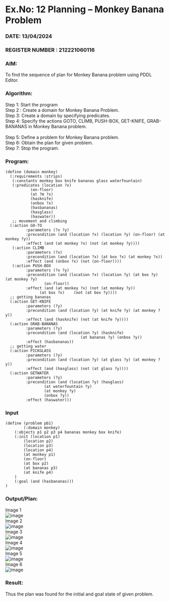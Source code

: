 # Ex.No: 12  Planning –  Monkey Banana Problem
### DATE: 13/04/2024                                                                            
### REGISTER NUMBER : 212221060116
### AIM: 
To find the sequence of plan for Monkey Banana problem using PDDL Editor.
###  Algorithm:
Step 1:  Start the program <br> 
Step 2 : Create a domain for Monkey Banana Problem. <br> 
Step 3:  Create a domain by specifying predicates. <br> 
Step 4: Specify the actions GOTO, CLIMB, PUSH-BOX, GET-KNIFE, GRAB-BANANAS in Monkey Banana problem.<br>  
Step 5:   Define a problem for Monkey Banana problem.<br> 
Step 6:  Obtain the plan for given problem.<br> 
Step 7: Stop the program.<br> 
### Program:
```
(define (domain monkey)	       
  (:requirements :strips)
   (:constants monkey box knife bananas glass waterfountain)
   (:predicates (location ?x)
	       (on-floor)
	       (at ?m ?x)
	       (hasknife)
	       (onbox ?x)
	       (hasbananas)
	       (hasglass)
	       (haswater))
   ;; movement and climbing
  (:action GO-TO
	     :parameters (?x ?y)
	     :precondition (and (location ?x) (location ?y) (on-floor) (at monkey ?y))
	     :effect (and (at monkey ?x) (not (at monkey ?y))))
   (:action CLIMB
	     :parameters (?x)
	     :precondition (and (location ?x) (at box ?x) (at monkey ?x))
	     :effect (and (onbox ?x) (not (on-floor))))
   (:action PUSH-BOX
	     :parameters (?x ?y)
	     :precondition (and (location ?x) (location ?y) (at box ?y) (at monkey ?y) 
				 (on-floor))
	     :effect (and (at monkey ?x) (not (at monkey ?y))
			   (at box ?x)    (not (at box ?y))))
  ;; getting bananas
  (:action GET-KNIFE
	     :parameters (?y)
	     :precondition (and (location ?y) (at knife ?y) (at monkey ?y))
	     :effect (and (hasknife) (not (at knife ?y))))
  (:action GRAB-BANANAS
	     :parameters (?y)
	     :precondition (and (location ?y) (hasknife) 
                                 (at bananas ?y) (onbox ?y))
	     :effect (hasbananas))
  ;; getting water
  (:action PICKGLASS
	     :parameters (?y)
	     :precondition (and (location ?y) (at glass ?y) (at monkey ?y))
	     :effect (and (hasglass) (not (at glass ?y))))
  (:action GETWATER
	     :parameters (?y)
	     :precondition (and (location ?y) (hasglass)
				 (at waterfountain ?y)
				 (at monkey ?y)
				 (onbox ?y))
	     :effect (haswater)))
```
### Input 
```
(define (problem pb1)
    	(:domain monkey)
  	(:objects p1 p2 p3 p4 bananas monkey box knife)
  	(:init (location p1)
		(location p2)
		(location p3)
		(location p4)
	 	(at monkey p1)
		(on-floor)
		(at box p2)
		(at bananas p3)
	 	(at knife p4)
	)
  	(:goal (and (hasbananas)))
)
```
### Output/Plan:
Image 1<br>
![image](https://github.com/Ziyavudeen/AI_Lab_2023-24/assets/120120067/22c68f66-aeea-4276-b234-8c9a384c9b11)<br>
Image 2<br>
![image](https://github.com/Ziyavudeen/AI_Lab_2023-24/assets/120120067/9e6547e5-0d20-46e9-98ba-2f81731905ac)<br>
Image 3<br>
![image](https://github.com/Ziyavudeen/AI_Lab_2023-24/assets/120120067/226831c9-3585-4adb-9789-90515feb0a08)<br>
Image 4<br>
![image](https://github.com/Ziyavudeen/AI_Lab_2023-24/assets/120120067/2dc5e07a-8393-46fe-8981-a2e10015a020)<br>
Image 5<br>
![image](https://github.com/Ziyavudeen/AI_Lab_2023-24/assets/120120067/626f454a-c3b9-4099-81f6-1e552cc3aca8)<br>
Image 6<br>
![image](https://github.com/Ziyavudeen/AI_Lab_2023-24/assets/120120067/31537c7c-b273-4360-8f4e-47e8708bc08c)


### Result:
Thus the plan was found for the initial and goal state of given problem.
